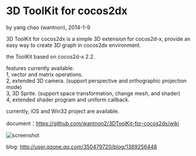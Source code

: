 3D ToolKit for cocos2dx
==========
by yang chao (wantnon), 2014-1-9  

3D ToolKit for cocos2dx is a simple 3D extension for cocos2d-x, provide an easy way to create 3D graph in cocos2dx environment.  
  
the ToolKit based on cocos2d-x 2.2.
   
features currently available:  
1, vector and matrix operations.  
2, extended 3D camera. (support perspective and orthographic projection mode)  
3, 3D Sprite. (support space transformation, change mesh, and shader)   
4, extended shader program and uniform callback.  
   
currently, iOS and Win32 project are available.  
  
document：https://github.com/wantnon2/3DToolKit-for-cocos2dx/wiki  
  
![screenshot](https://raw.github.com/wantnon2/3DToolKit-for-cocos2dx/master/screenshots/test1.png)  
  
blog: http://user.qzone.qq.com/350479720/blog/1389256448  